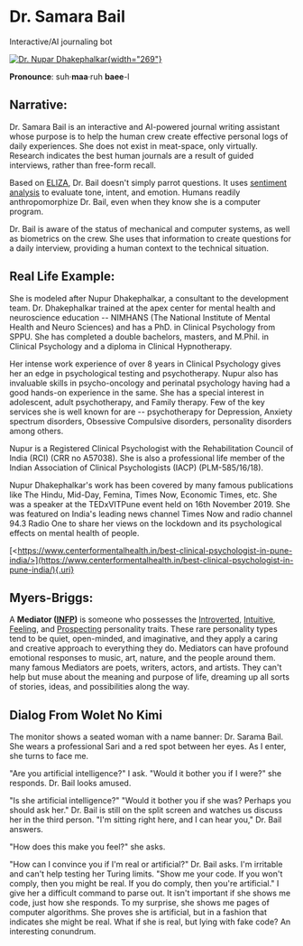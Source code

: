 # Dr. Samara Bail

Interactive/AI journaling bot

[![Dr. Nupar Dhakephalkar](https://www.centerformentalhealth.in/wp-content/uploads/2019/02/Nupur-Dhakephalkar-1.png){width="269"}](https://www.centerformentalhealth.in/best-clinical-psychologist-in-pune-india/)

**Pronounce**: suh·**maa**·ruh **baee**-l

## **Narrative:**

Dr. Samara Bail is an interactive and AI-powered journal writing assistant whose purpose is to help the human crew create effective personal logs of daily experiences. She does not exist in meat-space, only virtually. Research indicates the best human journals are a result of guided interviews, rather than free-form recall.

Based on [ELIZA](https://en.wikipedia.org/wiki/ELIZA), Dr. Bail doesn't simply parrot questions. It uses [sentiment analysis](https://en.wikipedia.org/wiki/Sentiment_analysis) to evaluate tone, intent, and emotion. Humans readily anthropomorphize Dr. Bail, even when they know she is a computer program.

Dr. Bail is aware of the status of mechanical and computer systems, as well as biometrics on the crew. She uses that information to create questions for a daily interview, providing a human context to the technical situation.

## **Real Life Example:**

She is modeled after Nupur Dhakephalkar, a consultant to the development team. Dr. Dhakephalkar trained at the apex center for mental health and neuroscience education -- NIMHANS (The National Institute of Mental Health and Neuro Sciences) and has a PhD. in Clinical Psychology from SPPU. She has completed a double bachelors, masters, and M.Phil. in Clinical Psychology and a diploma in Clinical Hypnotherapy.

Her intense work experience of over 8 years in Clinical Psychology gives her an edge in psychological testing and psychotherapy. Nupur also has invaluable skills in psycho-oncology and perinatal psychology having had a good hands-on experience in the same. She has a special interest in adolescent, adult psychotherapy, and Family therapy. Few of the key services she is well known for are -- psychotherapy for Depression, Anxiety spectrum disorders, Obsessive Compulsive disorders, personality disorders among others.

Nupur is a Registered Clinical Psychologist with the Rehabilitation Council of India (RCI) (CRR no A57038). She is also a professional life member of the Indian Association of Clinical Psychologists (IACP) (PLM-585/16/18).

Nupur Dhakephalkar's work has been covered by many famous publications like The Hindu, Mid-Day, Femina, Times Now, Economic Times, etc. She was a speaker at the TEDxVITPune event held on 16th November 2019. She was featured on India's leading news channel Times Now and radio channel 94.3 Radio One to share her views on the lockdown and its psychological effects on mental health of people.

[\<https://www.centerformentalhealth.in/best-clinical-psychologist-in-pune-india/>](https://www.centerformentalhealth.in/best-clinical-psychologist-in-pune-india/){.uri}

## **Myers-Briggs**:

A **Mediator ([INFP](https://www.16personalities.com/infp-personality))** is someone who possesses the [Introverted](https://www.16personalities.com/articles/mind-introverted-vs-extraverted), [Intuitive](https://www.16personalities.com/articles/energy-intuitive-vs-observant), [Feeling](https://www.16personalities.com/articles/nature-thinking-vs-feeling), and [Prospecting](https://www.16personalities.com/articles/tactics-judging-vs-prospecting) personality traits. These rare personality types tend to be quiet, open-minded, and imaginative, and they apply a caring and creative approach to everything they do. Mediators can have profound emotional responses to music, art, nature, and the people around them. many famous Mediators are poets, writers, actors, and artists. They can't help but muse about the meaning and purpose of life, dreaming up all sorts of stories, ideas, and possibilities along the way.

## **Dialog From Wolet No Kimi**

The monitor shows a seated woman with a name banner: Dr. Sarama Bail. She wears a professional Sari and a red spot between her eyes. As I enter, she turns to face me.

"Are you artificial intelligence?" I ask. "Would it bother you if I were?" she responds. Dr. Bail looks amused.

"Is she artificial intelligence?" "Would it bother you if she was? Perhaps you should ask her." Dr. Bail is still on the split screen and watches us discuss her in the third person. "I'm sitting right here, and I can hear you," Dr. Bail answers.

"How does this make you feel?" she asks.

"How can I convince you if I'm real or artificial?" Dr. Bail asks. I'm irritable and can't help testing her Turing limits. "Show me your code. If you won't comply, then you might be real. If you do comply, then you're artificial." I give her a difficult command to parse out. It isn't important if she shows me code, just how she responds. To my surprise, she shows me pages of computer algorithms. She proves she is artificial, but in a fashion that indicates she might be real. What if she is real, but lying with fake code? An interesting conundrum. 
